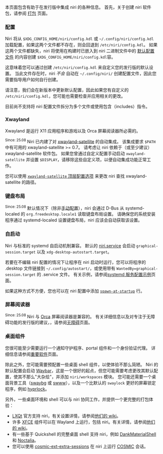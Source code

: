 本页面包含有助于在发行版中集成 niri 的各种信息。
首先，关于创建 niri 软件包，请参阅 [打包](./Packaging-niri.md) 页面。

### 配置

Niri 将从 `$XDG_CONFIG_HOME/niri/config.kdl` 或 `~/.config/niri/config.kdl` 加载配置，如果这两个文件都不存在，则会回退到 `/etc/niri/config.kdl`。
如果这两个文件都缺失，niri 将使用在构建时已嵌入到 niri 二进制文件中的 [默认配置文件](https://github.com/YaLTeR/niri/blob/main/resources/default-config.kdl) 的内容创建 `$XDG_CONFIG_HOME/niri/config.kdl`容。

这意味着您可以通过创建 `/etc/niri/config.kdl` 来自定义您的发行版的默认设置。
当此文件存在时，niri *不会* 自动在 `~/.config/niri/` 创建配置文件，因此您需要指导用户如何自行创建。

请注意，我们会在新版本中更新默认配置，因此如果您有自定义的 `/etc/niri/config.kdl`，您可能也需要检查并应用相关的更改。

目前尚不支持将 niri 配置文件拆分为多个文件或使用包含（includes）指令。

### Xwayland

Xwayland 是运行 X11 应用程序和游戏以及 Orca 屏幕阅读器所必需的。

<sup>Since: 25.08</sup>  Niri 已内建了对 [xwayland-satellite](https://github.com/Supreeeme/xwayland-satellite) 的自动集成。
该集成要求 `$PATH` 中有可用的 xwayland-satellite >= 0.7。
请考虑让 niri 依赖于（或至少建议）xwayland-satellite 软件包。
如果您曾通过自定义配置手动启动 `xwayland-satellite` 并设置 `$DISPLAY`，请移除这些自定义项，以便自动集成功能正常工作。

您可以使用 [`xwayland-satellite` 顶层配置选项](./Configuration:-Miscellaneous.md#xwayland-satellite) 来更改 niri 查找 xwayland-satellite 的路径。

### 键盘布局

<sup>Since: 25.08</sup> 默认情况下（除非[手动配置](./Configuration:-Input.md#layout)），niri 会通过 D-Bus 从 systemd-localed 的 `org.freedesktop.locale1` 读取键盘布局设置。
请确保您的系统安装程序通过 systemd-localed 设置键盘布局，niri 应该会自动获取该设置。

### 自启动

Niri 与标准的 systemd 自启动机制兼容。
默认的 [niri.service](https://github.com/YaLTeR/niri/blob/main/resources/niri.service) 会启动 `graphical-session.target` 以及 `xdg-desktop-autostart.target`。

若要在不编辑 niri 配置的情况下让程序在 niri 启动时运行，您可以将程序的 .desktop 文件链接到 `~/.config/autostart/`，或使用带有 `WantedBy=graphical-session.target` 的 .service 文件。
有关示例，请参阅[systemd 服务配置示例](./Example-systemd-Setup.md)页面。

如果这种方式不方便，您也可以在 niri 配置中添加 [`spawn-at-startup`](./Configuration:-Miscellaneous.md#spawn-at-startup) 行。

### 屏幕阅读器

<sup>Since: 25.08</sup> Niri 与 [Orca](https://orca.gnome.org) 屏幕阅读器是兼容的。
有关详细信息以及对专注于无障碍功能的发行版的建议，，请参阅[无障碍](./Accessibility.md)页面。

### 桌面组件

您很可能至少需要运行一个通知守护程序、portal 组件和一个身份验证代理。
详细信息请参阅[重要软件](./Important-Software.md)页面。

除此之外，您可能需要预配置一些桌面 shell 组件，以使体验不那么简陋。
Niri 的默认配置会启动 [Waybar](https://github.com/Alexays/Waybar)，这是一个很好的起点，但您可能需要考虑更改其默认配置，使其不那么"大杂烩"，并添加 `niri/workspaces` 模块。
您可能还需要一个桌面背景工具（[swaybg](https://github.com/swaywm/swaybg) 或 [swww](https://github.com/LGFae/swww)），以及一个比默认的 `swaylock` 更好的屏幕锁定程序，例如 [hyprlock](https://github.com/hyprwm/hyprlock/)。

另外，一些桌面环境和 shell 可以与 niri 协同工作，并提供一个更完整的打包体验：

- [LXQt](https://lxqt-project.org/) 官方支持 niri，有关设置详情，请参阅[他们的 wiki](https://github.com/lxqt/lxqt/wiki/ConfigWaylandSettings#general)。
- 许多 [XFCE](https://www.xfce.org/) 组件可以在 Wayland 上运行，包括 niri。有关详情，请参阅[他们的 wiki](https://wiki.xfce.org/releng/wayland_roadmap#component_specific_status)。
- 有一些基于 Quickshell 的完整桌面 shell 支持 niri，例如 [DankMaterialShell](https://github.com/AvengeMedia/DankMaterialShell) 和 [Noctalia](https://github.com/noctalia-dev/noctalia-shell)。
- 您可以使用 [cosmic-ext-extra-sessions](https://github.com/Drakulix/cosmic-ext-extra-sessions) 在 niri 上运行 [COSMIC](https://system76.com/cosmic/) 会话。
